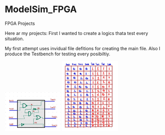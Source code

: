 # ModelSim_FPGA
FPGA Projects

Here ar my projects:
First I wanted to create a logics thata test every situation.

My first attempt uses invidual file defitions for creating the main file. Also I produce the Testbench
for testing every posibiltiy.


 <img src="https://github.com/EdwinMarteZorrilla/ModelSim_FPGA/blob/main/img/circuit.jpg" width=35% height=35%>  
 
 <img src="https://github.com/EdwinMarteZorrilla/ModelSim_FPGA/blob/main/img/table.jpg" width=35% height=35%>

